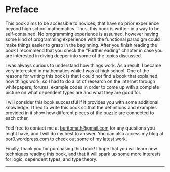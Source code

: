 # Preface

This book aims to be accessible to novices, that have no prior experience beyond high school mathematics. Thus, this book is written in a way to be self-contained. No programming experience is assumed, however having some kind of programming experience with the functional paradigm could make things easier to grasp in the beginning. After you finish reading the book I recommend that you check the "Further eading" chapter in case you are interested in diving deeper into some of the topics discussed.

I was always curious to understand how things work. As a result, I became very interested in mathematics while I was at high school. One of the reasons for writing this book is that I could not find a book that explained how things work, so I had to do a lot of research on the internet through whitepapers, forums, example codes in order to come up with a complete picture on what dependent types are and what they are good for.

I will consider this book successful if it provides you with some additional knowledge. I tried to write this book so that the definitions and examples provided in it show how different pieces of the puzzle are connected to each other.

Feel free to contact me at buritomath@gmail.com for any questions you might have, and I will do my best to answer. You can also access my blog at bor0.wordpress.com to check out some of my latest work.

Finally, thank you for purchasing this book! I hope that you will learn new techniques reading this book, and that it will spark up some more interests for logic, dependent types, and type theory.

* * *
